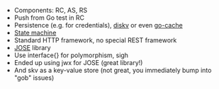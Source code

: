 * Components: RC, AS, RS
* Push from Go test in RC
* Persistence (e.g. for credentials), [diskv](https://github.com/peterbourgon/diskv) or even [go-cache](https://github.com/patrickmn/go-cache)
* [State machine](https://github.com/looplab/fsm)
* Standard HTTP framework, no special REST framework
* [JOSE](https://github.com/square/go-jose) library
* Use interface{} for polymorphism, sigh
* Ended up using jwx for JOSE (great library!)
* And skv as a key-value store (not great, you immediately bump into "gob" issues)